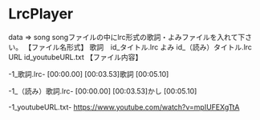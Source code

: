 # LrcPlayer
data => song
songファイルの中にlrc形式の歌詞・よみファイルを入れて下さい。
【ファイル名形式】
歌詞　id_タイトル.lrc
よみ id_（読み）タイトル.lrc
URL id_youtubeURL.txt
【ファイル内容】

  -1_歌詞.lrc-
[00:00.00]
[00:03.53]歌詞
[00:05.10]

  -1_（読み）歌詞.lrc-
[00:00.00]
[00:03.53]かし
[00:05.10]

  -1_youtubeURL.txt-
https://www.youtube.com/watch?v=mpIUFEXgTtA
